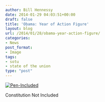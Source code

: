 ```yaml
---
author: Bill Hennessy
date: 2014-01-29 04:03:51+00:00
draft: false
title: 'Obama: Year of Action Figure'
layout: blog
url: /2014/01/28/obama-year-action-figure/
categories:
- News
post_format:
- Image
tags:
- sotu
- state of the union
type: "post"
---
```


[![Pen-Included](https://hennessysview.com/wp-content/uploads/2014/01/Pen-Included.png)
](https://blog.heritage.org/)




Constitution Not Included
